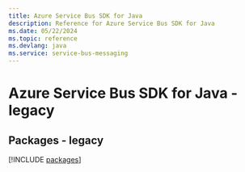 ```yaml
---
title: Azure Service Bus SDK for Java
description: Reference for Azure Service Bus SDK for Java
ms.date: 05/22/2024
ms.topic: reference
ms.devlang: java
ms.service: service-bus-messaging
---
```

# Azure Service Bus SDK for Java - legacy
## Packages - legacy
[!INCLUDE [packages](service-bus-index.md)]